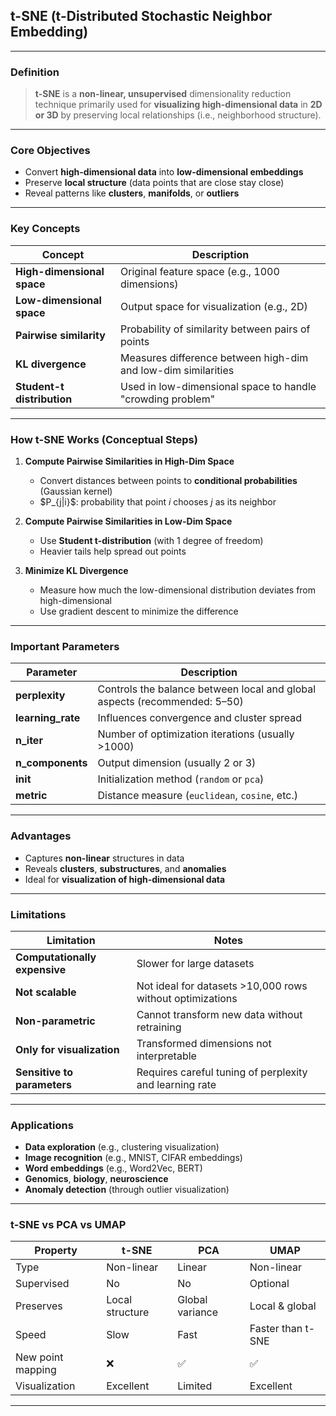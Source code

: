 ## **t-SNE (t-Distributed Stochastic Neighbor Embedding)**

---

### **Definition**

> **t-SNE** is a **non-linear, unsupervised** dimensionality reduction technique primarily used for **visualizing high-dimensional data** in **2D or 3D** by preserving local relationships (i.e., neighborhood structure).

---

### **Core Objectives**

* Convert **high-dimensional data** into **low-dimensional embeddings**
* Preserve **local structure** (data points that are close stay close)
* Reveal patterns like **clusters**, **manifolds**, or **outliers**

---

### **Key Concepts**

| Concept                    | Description                                                   |
| -------------------------- | ------------------------------------------------------------- |
| **High-dimensional space** | Original feature space (e.g., 1000 dimensions)                |
| **Low-dimensional space**  | Output space for visualization (e.g., 2D)                     |
| **Pairwise similarity**    | Probability of similarity between pairs of points             |
| **KL divergence**          | Measures difference between high-dim and low-dim similarities |
| **Student-t distribution** | Used in low-dimensional space to handle "crowding problem"    |

---

### **How t-SNE Works (Conceptual Steps)**

1. **Compute Pairwise Similarities in High-Dim Space**

   * Convert distances between points to **conditional probabilities** (Gaussian kernel)
   * \$P\_{j|i}\$: probability that point *i* chooses *j* as its neighbor

2. **Compute Pairwise Similarities in Low-Dim Space**

   * Use **Student t-distribution** (with 1 degree of freedom)
   * Heavier tails help spread out points

3. **Minimize KL Divergence**

   * Measure how much the low-dimensional distribution deviates from high-dimensional
   * Use gradient descent to minimize the difference

---

### **Important Parameters**

| Parameter          | Description                                                               |
| ------------------ | ------------------------------------------------------------------------- |
| **perplexity**     | Controls the balance between local and global aspects (recommended: 5–50) |
| **learning\_rate** | Influences convergence and cluster spread                                 |
| **n\_iter**        | Number of optimization iterations (usually >1000)                         |
| **n\_components**  | Output dimension (usually 2 or 3)                                         |
| **init**           | Initialization method (`random` or `pca`)                                 |
| **metric**         | Distance measure (`euclidean`, `cosine`, etc.)                            |

---

### **Advantages**

* Captures **non-linear** structures in data
* Reveals **clusters**, **substructures**, and **anomalies**
* Ideal for **visualization of high-dimensional data**

---

### **Limitations**

| Limitation                    | Notes                                                     |
| ----------------------------- | --------------------------------------------------------- |
| **Computationally expensive** | Slower for large datasets                                 |
| **Not scalable**              | Not ideal for datasets >10,000 rows without optimizations |
| **Non-parametric**            | Cannot transform new data without retraining              |
| **Only for visualization**    | Transformed dimensions not interpretable                  |
| **Sensitive to parameters**   | Requires careful tuning of perplexity and learning rate   |

---

### **Applications**

* **Data exploration** (e.g., clustering visualization)
* **Image recognition** (e.g., MNIST, CIFAR embeddings)
* **Word embeddings** (e.g., Word2Vec, BERT)
* **Genomics**, **biology**, **neuroscience**
* **Anomaly detection** (through outlier visualization)

---

### **t-SNE vs PCA vs UMAP**

| Property          | **t-SNE**       | **PCA**         | **UMAP**          |
| ----------------- | --------------- | --------------- | ----------------- |
| Type              | Non-linear      | Linear          | Non-linear        |
| Supervised        | No              | No              | Optional          |
| Preserves         | Local structure | Global variance | Local & global    |
| Speed             | Slow            | Fast            | Faster than t-SNE |
| New point mapping | ❌               | ✅               | ✅                 |
| Visualization     | Excellent       | Limited         | Excellent         |

---
